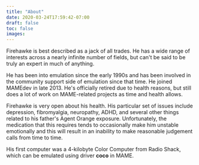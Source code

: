 ```yaml
---
title: "About"
date: 2020-03-24T17:59:42-07:00
draft: false
toc: false
images:
---
```


Firehawke is best described as a jack of all trades. He has a wide range of interests across a nearly infinite number of fields, but can't be said to be truly an expert in much of anything.

He has been into emulation since the early 1990s and has been involved in the community support side of emulation since that time. He joined MAMEdev in late 2013. He's officially retired due to health reasons, but still does a lot of work on MAME-related projects as time and health allows.

Firehawke is very open about his health. His particular set of issues include depression, fibromyalgia, neuropathy, ADHD, and several other things related to his father's Agent Orange exposure. Unfortunately, the medication that this requires tends to occasionally make him unstable emotionally and this will result in an inability to make reasonable judgement calls from time to time.

His first computer was a 4-kilobyte Color Computer from Radio Shack, which can be emulated using driver **coco** in MAME.

